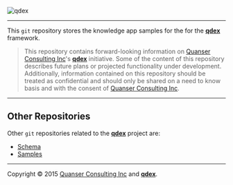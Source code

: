![qdex](http://resources.qdexapps.com/public/RedHorizontalLogo.png)

---------------------------------------

This `git` repository stores the knowledge app samples for the for the [**qdex**](http://qdexapps.com) framework.

> This repository contains forward-looking information on [Quanser Consulting Inc](http://www.quanser.com "Quanser")'s [**qdex**](http://qdexapps.com) initiative. Some of the content of this repository describes future plans or projected functionality under development. Additionally, information contained on this repository should be treated as confidential and should only be shared on a need to know basis and with the consent of [Quanser Consulting Inc](http://www.quanser.com "Quanser").

---------------------------------------

## Other Repositories
Other `git` repositories related to the [**qdex**](http://qdexapps.com) project are:

- [Schema](https://github.com/quanser/qdex-schema)
- [Samples](https://github.com/quanser/qdex-samples)

---------------------------------------

Copyright &copy; 2015 [Quanser Consulting Inc](http://www.quanser.com "Quanser") and [**qdex**](http://qdexapps.com).
